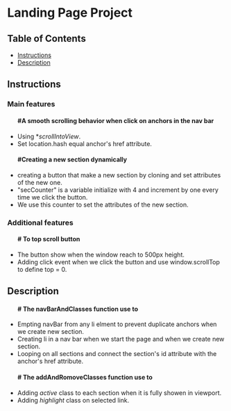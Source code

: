 <h1>Landing Page Project</h1>

<h2>Table of Contents</h2>

* [Instructions](#Instructions)
* [Description](#Description)

<h2>Instructions</h2>
<h3>Main features</h3>
<ul>
    <h4> #A smooth scrolling behavior when click on anchors in the nav bar</h4>
        <li>Using *<em>scrollIntoView</em>.</li>
        <li>Set location.hash equal anchor's href attribute.</li>
</ul>
<ul>
    <h4> #Creating a new section dynamically</h4>
        <li>creating a button that make a new section by cloning and set attributes of the new one.</li>
        <li>"secCounter" is a variable initialize with 4 and increment by one every time we click the button.</li>
        <li>We use this counter to set the attributes of the new section.</li>
</ul>
<h3>Additional features</h3>
<ul>
    <h4># To top scroll button</h4>
        <li>The button show when the window reach to 500px height.</li>
        <li>Adding click event when we click the button and use window.scrollTop to define top = 0.</li>
</ul>
<h2>Description</h2>
<ul>
    <h4># The navBarAndClasses function use to</h4>
        <li>Empting navBar from any li elment to prevent duplicate anchors when we create new section.</li>
        <li>Creating li in a nav bar when we start the page and when we create new section.</li>
        <li>Looping on all sections and connect the section's id attribute with the anchor's href attribute.</li>
</ul>
<ul>
    <h4># The addAndRomoveClasses function use to</h4>
        <li>Adding <em>active</em> class to each section when it is fully showen in viewport.</li>
        <li>Adding <em>highlight</em> class on selected link.</li>
</ul>
